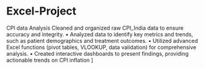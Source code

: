 # Excel-Project
CPI data Analysis
Cleaned and organized raw CPI_India data to ensure accuracy and integrity.
• Analyzed data to identify key metrics and trends, such as patient demographics and treatment outcomes.
• Utilized advanced Excel functions (pivot tables, VLOOKUP, data validation) for comprehensive analysis.
• Created interactive dashboards to present findings, providing actionable trends on CPI inflation 
]

